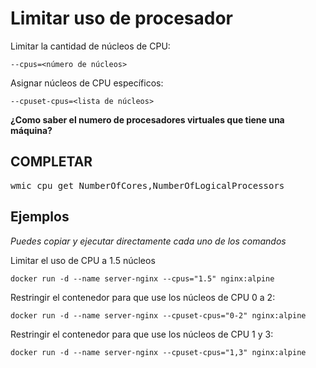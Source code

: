 # Limitar uso de procesador
Limitar la cantidad de núcleos de CPU:
```
--cpus=<número de núcleos>
```

Asignar núcleos de CPU específicos:
```
--cpuset-cpus=<lista de núcleos>
```

**¿Como saber el numero de procesadores virtuales que tiene una máquina?**
## COMPLETAR
<pre>
wmic cpu get NumberOfCores,NumberOfLogicalProcessors
</pre>

## Ejemplos
_Puedes copiar y ejecutar directamente cada uno de los comandos_

Limitar el uso de CPU a 1.5 núcleos
```
docker run -d --name server-nginx --cpus="1.5" nginx:alpine
```

Restringir el contenedor para que use los núcleos de CPU 0 a 2:
```
docker run -d --name server-nginx --cpuset-cpus="0-2" nginx:alpine
```

Restringir el contenedor para que use los núcleos de CPU 1 y 3:
```
docker run -d --name server-nginx --cpuset-cpus="1,3" nginx:alpine
```
